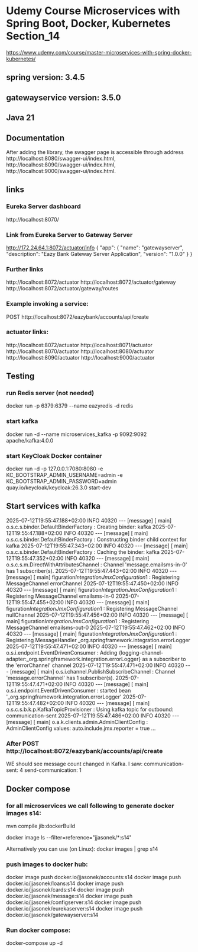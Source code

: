 # Udemy Course Microservices with Spring Boot, Docker, Kubernetes Section_14
https://www.udemy.com/course/master-microservices-with-spring-docker-kubernetes/
## spring version: 3.4.5
## gatewayservice version: 3.5.0
## Java 21


## Documentation
After adding the library, the swagger page is accessible through address 
http://localhost:8080/swagger-ui/index.html,
http://localhost:8090/swagger-ui/index.html,
http://localhost:9000/swagger-ui/index.html.

## links

### Eureka Server dashboard
http://localhost:8070/

### Link from Eureka Server to Gateway Server
http://172.24.64.1:8072/actuator/info
{
    "app": {
        "name": "gatewayserver",
        "description": "Eazy Bank Gateway Server Application",
        "version": "1.0.0"
    }
}

### Further links
http://localhost:8072/actuator
http://localhost:8072/actuator/gateway
http://localhost:8072/actuator/gateway/routes

### Example invoking a service:
POST http://localhost:8072/eazybank/accounts/api/create


### actuator links:
http://localhost:8072/actuator
http://localhost:8071/actuator
http://localhost:8070/actuator
http://localhost:8080/actuator
http://localhost:8090/actuator
http://localhost:9000/actuator


## Testing

### run Redis server (not needed)
docker run -p 6379:6379 --name eazyredis -d redis
### start kafka
docker run -d --name microservices_kafka -p 9092:9092 apache/kafka:4.0.0
### start KeyCloak Docker container
docker run -d -p 127.0.0.1:7080:8080 -e KC_BOOTSTRAP_ADMIN_USERNAME=admin -e KC_BOOTSTRAP_ADMIN_PASSWORD=admin quay.io/keycloak/keycloak:26.3.0 start-dev


## Start services with kafka

2025-07-12T19:55:47.188+02:00  INFO 40320 --- [message] [           main] o.s.c.s.binder.DefaultBinderFactory      : Creating binder: kafka
2025-07-12T19:55:47.188+02:00  INFO 40320 --- [message] [           main] o.s.c.s.binder.DefaultBinderFactory      : Constructing binder child context for kafka
2025-07-12T19:55:47.343+02:00  INFO 40320 --- [message] [           main] o.s.c.s.binder.DefaultBinderFactory      : Caching the binder: kafka
2025-07-12T19:55:47.352+02:00  INFO 40320 --- [message] [           main] o.s.c.s.m.DirectWithAttributesChannel    : Channel 'message.emailsms-in-0' has 1 subscriber(s).
2025-07-12T19:55:47.443+02:00  INFO 40320 --- [message] [           main] figuration$IntegrationJmxConfiguration$1 : Registering MessageChannel errorChannel
2025-07-12T19:55:47.450+02:00  INFO 40320 --- [message] [           main] figuration$IntegrationJmxConfiguration$1 : Registering MessageChannel emailsms-in-0
2025-07-12T19:55:47.455+02:00  INFO 40320 --- [message] [           main] figuration$IntegrationJmxConfiguration$1 : Registering MessageChannel nullChannel
2025-07-12T19:55:47.456+02:00  INFO 40320 --- [message] [           main] figuration$IntegrationJmxConfiguration$1 : Registering MessageChannel emailsms-out-0
2025-07-12T19:55:47.462+02:00  INFO 40320 --- [message] [           main] figuration$IntegrationJmxConfiguration$1 : Registering MessageHandler _org.springframework.integration.errorLogger
2025-07-12T19:55:47.471+02:00  INFO 40320 --- [message] [           main] o.s.i.endpoint.EventDrivenConsumer       : Adding {logging-channel-adapter:_org.springframework.integration.errorLogger} as a subscriber to the 'errorChannel' channel
2025-07-12T19:55:47.471+02:00  INFO 40320 --- [message] [           main] o.s.i.channel.PublishSubscribeChannel    : Channel 'message.errorChannel' has 1 subscriber(s).
2025-07-12T19:55:47.471+02:00  INFO 40320 --- [message] [           main] o.s.i.endpoint.EventDrivenConsumer       : started bean '_org.springframework.integration.errorLogger'
2025-07-12T19:55:47.482+02:00  INFO 40320 --- [message] [           main] o.s.c.s.b.k.p.KafkaTopicProvisioner      : Using kafka topic for outbound: communication-sent
2025-07-12T19:55:47.486+02:00  INFO 40320 --- [message] [           main] o.a.k.clients.admin.AdminClientConfig    : AdminClientConfig values:
auto.include.jmx.reporter = true
...

### After POST http://localhost:8072/eazybank/accounts/api/create
WE should see message count changed in Kafka.
I saw: 
communication-sent: 4
send-communication: 1


## Docker compose

### for all microservices we call following to generate docker images s14:
mvn compile jib:dockerBuild

docker image ls --filter=reference="jjasonek/*:s14"

Alternatively you can use (on Linux):
docker images | grep s14

### push images to docker hub:
docker image push docker.io/jjasonek/accounts:s14
docker image push docker.io/jjasonek/loans:s14
docker image push docker.io/jjasonek/cards:s14
docker image push docker.io/jjasonek/message:s14
docker image push docker.io/jjasonek/configserver:s14
docker image push docker.io/jjasonek/eurekaserver:s14
docker image push docker.io/jjasonek/gatewayserver:s14

### Run docker compose:
docker-compose up -d

